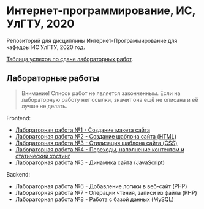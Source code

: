 # Интернет-программирование, ИС, УлГТУ, 2020

Репозиторий для дисциплины Интернет-Программирование для кафедры ИС УлГТУ, 2020 год.

[Таблица успехов по сдаче лабораторных работ](https://docs.google.com/spreadsheets/d/1IgE7feO2G-fuOSE0tf47a-g8q41qks3eyOcB56LiJ-0/edit?usp=sharing).

## Лабораторные работы

> Внимание!
> Список работ не является законченным.
> Если на лабораторную работу нет ссылки, значит она ещё не описана и её лучше не делать.

Frontend:

* [Лабораторная работа №1 - Создание макета сайта](/lw01/README.md)
* [Лабораторная работа №2 - Создание шаблона сайта (HTML)](/lw02/README.md)
* [Лабораторная работа №3 - Стилизация шаблона сайта (CSS)](/lw03/README.md)
* [Лабораторная работа №4 - Переходы, наполнение контентом и статический хостинг](/lw04/README.md)
* Лабораторная работа №5 - Динамика сайта (JavaScript)

Backend:

* Лабораторная работа №6 - Добавление логики в веб-сайт (PHP)
* Лабораторная работа №7 - Операции чтения, записи из файла (PHP)
* Лабораторная работа №8 - Работа с базой данных (MySQL)
